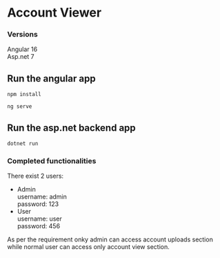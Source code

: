 # Account Viewer

### Versions
Angular 16<br/>
Asp.net 7

## Run the angular app

```
npm install
```
```
ng serve
```
## Run the asp.net backend app

```
dotnet run
```


### Completed functionalities

There exist 2 users: <br/>
* Admin <br/>
 username: admin <br/>
 password: 123 <br/>
* User <br/>
  username: user <br/>
  password: 456 <br/>
  
As per the requirement onky admin can access account uploads section while normal user can access only account view section.


